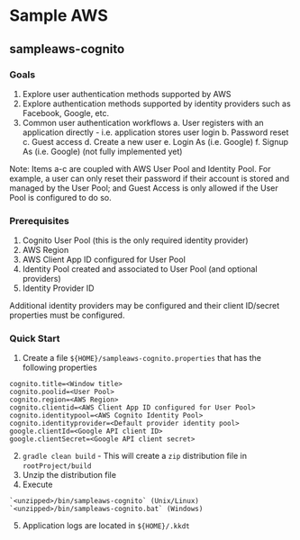 # Sample AWS

## sampleaws-cognito

### Goals

1. Explore user authentication methods supported by AWS
2. Explore authentication methods supported by identity providers such as Facebook, Google, etc.
3. Common user authentication workflows
  a. User registers with an application directly - i.e. application stores user login
  b. Password reset
  c. Guest access
  d. Create a new user
  e. Login As (i.e. Google)
  f. Signup As (i.e. Google) (not fully implemented yet)

Note: Items a-c are coupled with AWS User Pool and Identity Pool. For example, a user can only reset their password if their account is stored and managed by the User Pool; and Guest Access is only allowed if the User Pool is configured to do so.

### Prerequisites

1. Cognito User Pool (this is the only required identity provider)
2. AWS Region
3. AWS Client App ID configured for User Pool
4. Identity Pool created and associated to User Pool (and optional providers)
5. Identity Provider ID

Additional identity providers may be configured and their client ID/secret properties must be configured.

### Quick Start

1. Create a file `${HOME}/sampleaws-cognito.properties` that has the following properties
  ```
  cognito.title=<Window title>
  cognito.poolid=<User Pool>
  cognito.region=<AWS Region>
  cognito.clientid=<AWS Client App ID configured for User Pool>
  cognito.identitypool=<AWS Cognito Identity Pool>
  cognito.identityprovider=<Default provider identity pool>
  google.clientId=<Google API client ID>
  google.clientSecret=<Google API client secret>
  ```
2. `gradle clean build` - This will create a `zip` distribution file in `rootProject/build`
3. Unzip the distribution file
4. Execute
  ```
  `<unzipped>/bin/sampleaws-cognito` (Unix/Linux)
  `<unzipped>/bin/sampleaws-cognito.bat` (Windows)
  ```
5. Application logs are located in `${HOME}/.kkdt`

